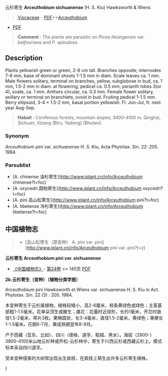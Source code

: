 云杉寄生 **Arceuthobium sichuanense** (H. S. Kiu) Hawksworth & Wiens

> [Viscaceae](http://www.iplant.cn/info/Viscaceae?t=foc) - [PDF](http://www.iplant.cn/foc/pdf/Viscaceae.pdf)>>[Arceuthobium](http://www.iplant.cn/info/Arceuthobium?t=foc)
 - [PDF](http://www.iplant.cn/foc/pdf/Arceuthobium.pdf)

> **Comment** : 
> The plants are parasitic on *Picea* *likiangensis* var. *balfouriana* and *P*. *spinulosa*.

## Description

Plants yellowish green or green, 2-6 cm tall. Branches opposite; internodes 7-8 mm, base of dominant shoots 1-1.5 mm in diam. Scale leaves ca. 1 mm. Male flowers solitary, terminal on branches, yellow, subglobose in bud, ca. 1 mm, 1.5-2 mm in diam. at flowering; pedicel ca. 0.5 mm; perianth lobes 3(or 4), ovate, ca. 1 mm. Anthers circular, ca. 0.3 mm. Female flower solitary, axillary or terminal on branchlets, ovoid in bud. Fruiting pedicel 1-1.5 mm. Berry ellipsoid, 3-4 × 1.5-2 mm, basal portion yellowish. Fl. Jun-Jul, fr. next year Aug-Sep.

> **Habait** : 
> Coniferous forests, mountain slopes; 3400-4100 m. Qinghai, Sichuan, Xizang (Biru, Yadong) [Bhutan].

### Synonym
*Arceuthobium* *pini* var. *sichuanense* H. S. Kiu, Acta Phytotax. Sin. 22: 205. 1984.

### Parsublist

* [A.  chinense  油杉寄生](http://www.iplant.cn/info/Arceuthobium chinense?t=foc)
* [A.  oxycedri  圆柏寄生](http://www.iplant.cn/info/Arceuthobium oxycedri?t=foc)
* [A.  pini  高山松寄生](http://www.iplant.cn/info/Arceuthobium pini?t=foc)
* [A.  tibetense  冷杉寄生](http://www.iplant.cn/info/Arceuthobium tibetense?t=foc)

## 中国植物志

> * [高山松寄生（原变种）  A.  pini var. pini](http://www.iplant.cn/info/Arceuthobium pini var. pini?t=z)

**云杉寄生 Arceuthobium pini var. sichuanense**

* [《中国植物志》](http://www.iplant.cn/frps)- [第24卷](http://www.iplant.cn/frps/vol/24) >> 145页 [PDF](http://www.iplant.cn/frps/pdf/24/145b.pdf)

**2b.云杉寄生（变种）（植物分类学报）**

Arceuthobium pini Hawksworth et Wiens var. sichuanense H. S. Kiu in Act. Phytotax. Sin. 22 (3) : 205. 1984.

本变种寄生于云杉属植物，植株较矮小，高2-6厘米，枝条黄绿色或绿色；主茎基部粗1-1.5毫米。花单朵顶生或腋生；雄花：花蕾时近球形，长约1毫米，开花时直径1.5-2毫米，萼片3枚。果椭圆状，长3-4毫米，直径1.5-2毫米，黄绿色；果梗长1-1.5毫米。花期6-7月，果成熟期翌年8-9月。

产于西藏（亚东、比如）、四川（德格、道孚、稻城、黑水）。海拔（2800-）3800-4100米山地云杉林或乔松-云杉林中，寄生于川西云杉或西藏云杉上。模式标本采自四川道孚。

受本变种侵害的大树常出现丛生疯枝，在疯枝上萌生出许多云杉寄生植株。

}